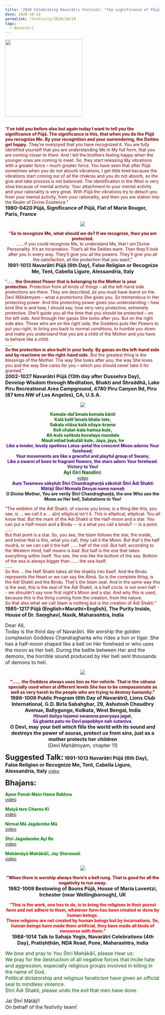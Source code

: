 ```yaml
---
title: '2020 Celebrating Navarātri Festival: "the significance of Pūjā ... is this, that when you do the Pūjā you recognize Me" '
date: 2020-10-19
permalink: /festivity/2020/10/19
tags:
  - Navaratri
---
```


<div style="text-align: left"><img src="/images/image00.png" width="250" /></div><br>

<p>
<font color="DarkRed">"<b>I’ve told you before also but again today I want to tell you the significance of Pūjā. The significance is this, that when you do the Pūjā you recognize Me. By your recognition and your surrendering, the Deities get happy.</b> They’re overjoyed that you have recognized it. You are fully identified yourself that you are understanding Me in My full form, that you are coming closer to them. And I tell the brothers feeling happy when the younger ones are coming to meet. So, they start releasing My vibrations with a greater force – much greater force. You have seen that after Pūjā sometimes when you do not absorb vibrations, I get little tired because the vibrations start coming out of all the chakras and you do not absorb, so the give and take process is not balanced. The identification in the West is very slow because of mental activity. Your attachment to your mental activity and your rationality is very great. With Pūjā the vibrations try to detach you from your mental activity, from your rationality, and then you are station into the Realm of Divine Existence."</font><br>
<font size="+0"><b>1980-0420 Pūjā, Significance of Pūjā, Flat of Marie Rouger, Paris, France</b></font>
</p>

<div style="text-align: center"><img src="/images/image516.png" /></div>

<p style="text-align:center;">
<font color="DarkRed">"<b>So to recognize Me, what should we do? If we recognize, then you are protected.</b><br>
...... if you could recognize Me, to understand Me, that I am Divine Personality. It’s an Incarnation. That’s all the Deities want. Then they’ll look after you in every way. They’ll give you all the powers. They’ll give you all the satisfaction, all the protection that you want."</font><br>
<font size="+0"><b>1991-1013 Navarātri Pūjā (6th Day), False Religion or Recognize Me, Tent, Cabella Ligure, Alessandria, Italy</b></font>
</p>

<p>
<font color="DarkRed">"...... <b>the Greatest Power that is belonging to the Mother is your protection.</b> Protection from all kinds of things – all the left-hand side protections are there. They are described, as you must have learnt on the Devī Māhātmyam – what a protections She gives you. So tremendous in Her protecting power. And this protecting power gives you understanding – how kind She is and how, I should say, how very-very protective, extremely protective. She’ll guide you all the time that you should be protected – on the left side. And through Her gaṇas She looks after you. But on the right side also. Those who are on the right side, the Goddess puts Her Powers to put you right, to bring you back to normal conditions, to humble you down and make you understand that you are a child of the Mother and you have to behave like a child.<br>  
......<br>
<b>So the protection is also built in your body. By gaṇas on the left-hand side and by reactions on the right-hand side.</b> But the greatest thing is the blessings of the Mother. The way She looks after you, the way She loves you and the way She cares for you – which you should never take it for granted."</font><br>
<font size="+0"><b>2002-1027 Navarātri Pūjā (13th day after Dussehra Day), Develop Wisdom through Meditation, Bhakti and Śhraddhā, Lake Piru Recreational Area Campground, 4780 Piru Canyon Rd, Piru (87 kms NW of Los Angeles), CA, U.S.A.</b></font>
</p>

<div style="text-align: center"><img src="/images/image517.png" /></div>

<p style="text-align:center;">
<font color="DarkGreen"><b>Kamala-dal’āmala komala kāntī<br>
Kalā kalit’āmala bhāla-late,<br>
Sakala vilāsa kalā nilaya-krama<br>
Keli chalat-kala haṁsa kule,<br>
Ali-kula sañkula kuvalaya mandala<br>
Mauli milad bakulāli kule, Jaya, jaya, he</b></font><br>
<font color="Indigo"><b>Like a tender, lovely spotless Lotus-petal the crescent Moon adorns Your forehead;<br>
Your movements are like a graceful and playful group of Swans;<br> 
Like a swarm of bees to fragrant flowers, the stars adorn Your forehead.<br>
Victory to You!</b></font><br>
<font size="+0"><font color="DarkGreen"><b>Ayi Giri Nandini:</b></font></font><br>
<a href="https://seven-teams.github.io/Videos_Links.html">video</a><br>
<font color="Indigo"><b>Auṃ Twameva sākṣhāt Śhrī Chandraghaṇṭā sākshāt Śhrī Ādi Śhakti Mātājī Śhrī Nirmalā Devyai namo namaḥ</b></font><br>
<b>O Divine Mother, You are verily Śhrī Chandraghaṇṭā, the one Who use the Moon as Her bell,
Salutations to You!</b><br>
</p>

<p>
<font color="DarkRed">"The emblem of the Ādi Śhakti, of course you know, is a thing like this, you see, is ... we call it a ... a[n] elliptical isn't it. This is elliptical, elliptical. You all know that. But the mark of the Ādi Śhakti is the Half-moon and a star. You can put a Half-moon and a Bindu -- is a what you call a bindu? -- is a point.<br>
......<br>
But that point is a star. So, you see, the Islam follows the star, the inside, and below that is this, what you call, they call it the Moon. But that's the half mudrā, or we can call it the half ...... half of the coil. But half, according to the Western mind, half means is bad. But half is the one that takes everything within itself. You see, the one like the bottom of the sea. Bottom of the sea is always bigger than ...... the sea itself.<br>
......<br>
So this ... the Half Śhakti takes all the śhaktis into Itself. And the Bindu represents the Heart or we can say the Ātmā. So is the complete thing, is the Ādi Śhakti and the Bindu. That's the Islam seal. And in the same way this is the seal, this is the seal of the Ādi Śhakti, is a half circle. Is not even half -- we shouldn't say now first night's Moon and a star. And why this is used, because this is the thing coming from the creation, from the nature.<br>
So that also what we call Islam is nothing but is the creation of Ādi Śhakti."</font><br>
<font size="+0"><b>1985-1217 Pūjā (English+Marathi+English), The Purity Inside, House of Dr. Saṃghavī, Nasik, Maharashtra, India</b></font>
</p>

<p>
<font size="+0">Dear All,<br>
Today is the third day of Navarātri. We worship the golden complexion Goddess Chandraghanta who rides a lion or tiger. She has a half-moon shaped like a bell on Her forehead or who uses the moon as Her bell. During the battle between Her and the demons, the horrible sound produced by Her bell sent thousands of demons to hell.</font><br>
</p>

<div style="text-align: center"><img src="/images/image518.png" /></div>

<p style="text-align:center;">
<font color="DarkRed"><b>"...... the Goddess always uses lion as Her vehicle. That is the vāhana specially used when at different levels She has to be compassionate as well as very harsh to the people who are trying to destroy humanity."</b></font><br>
<font size="+0"><b>1986-1009 Public Program (6th Day of Navarātri), Lions Club International, G.D. Birla Sabahghar, 29, Ashutosh Choudhry Avenue, Ballygunge, Kolkata, West Bengal, India</b></font><br>
<font color="Indigo"><b>Hinasti daitya tejamsi swanena pooryaya jagat,<br>
Sā ghanta patu no Devī papebhyo nah sutaniva.</b></font><br>
<font size="+0"><b>O Devī, may your bell which fills the world with its sound and destroys the power of asuras, protect us from sins, just as a mother protects her children</b><br>
(Devī Mahātmyam, chapter 11)</font><br>
</p>

<font size="+2"><b>Suggested Talk:</b></font> 
<font size="+0"><b>1991-1013 Navarātri Pūjā (6th Day), False Religion or Recognize Me, Tent, Cabella Ligure, Alessandria, Italy</b></font>
<a href="https://www.youtube.com/watch?v=RwoLqfweBz4&feature=emb_logo&ab_channel=TeachingsofH.H.ShriMatajiNirmalaDevi"> video</a><br>

<font size="+2"><b>Bhajans:</b></font>

<p>
<font color="green"><b>Apne Panah Mein Hame Rakhna</b></font><br>
<a href="https://www.youtube.com/watch?v=1zzMwHijwI0&ab_channel=SahajaYoga"> video</a><br>
</p>

<p>
<font color="green"><b>Maiyā tere Charno Ki</b></font><br>
<a href="https://www.youtube.com/watch?v=2LmBT0q9f2M&ab_channel=SahajaYogaBhajans">video</a>
</p>

<p>
<font color="green"><b>Nirmal Mā Jagdambe Mā</b></font><br>
<a href="https://www.youtube.com/watch?v=bkuIgsoTXoo&ab_channel=SahajaYoga">video</a>
</p>
 
<p>
<font color="green"><b>Śhrī Jagadambe Ayi Re</b></font><br>
<a href="https://www.youtube.com/watch?v=BUcvc6e_9-E&ab_channel=VIOLONISTUL">video</a> 
</p>

<p>
<font color="green"><b>Mahāmāyā Mahākālī, Jay Sherawali</b></font><br>
<a href="https://seven-teams.github.io/Videos_Links.html">video</a> 
</p>

<div style="text-align: center"><img src="/images/image519.png" /></div>

<p style="text-align:center;">
<font color="DarkRed"><b>"When there is worship always there’s a bell rung. That is good for all the negativity to run away.</b></font><br>
<font size="+0"><b>1982-1009 Bestowing of Boons Pūjā, House of Maria Laventzi, Irchester (near Wellingborough), UK</b></font>
</p>

<p style="text-align:center;">
<font color="red"><b>"This is the work, one has to do, is to bring the religions in their purest form and not adhere to them, whatever form has been created or done by human beings.<br>
These religions are not created by human beings but by incarnations. So, human beings have made them artificial, they have made all kinds of nonsense with them."</b></font><br>
<font size="+0"><b>1988-1014 Talk to Sahaja Yogis, Navarātri Celebrations (4th Day), Pratiṣhṭhān, NDA Road, Pune, Maharashtra, India</b></font>
</p>

<p>
<font color="DarkGreen"><font size="+0">We bow and pray to You Śhrī Mahākālī, please Hear us:<br>
We pray for the destruction of all negative forces that incite hate and aggression, especially religious groups involved in killing in the name of God.<br> 
Political dictatorship and religious fanaticism have given an official seal to mindless violence.<br>
Śhrī Ādi Śhakti, please undo the evil that men have done.</font></font><br>
</p>

<p>
<font size="+0">Jai Śhrī Mātājī!<br>
On behalf of the festivity team!</font>
</p>